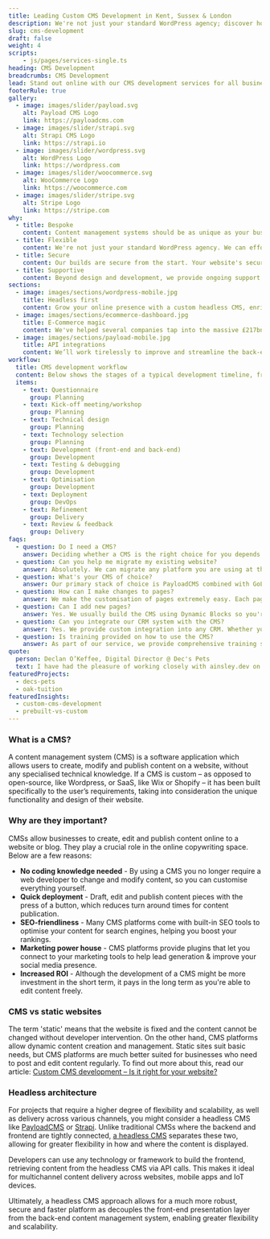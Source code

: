 ```yaml
---
title: Leading Custom CMS Development in Kent, Sussex & London
description: We're not just your standard WordPress agency; discover how a world class CMS development company can provide you with fast, scalable bespoke CMS solutions.
slug: cms-development
draft: false
weight: 4
scripts:
    - js/pages/services-single.ts
heading: CMS Development
breadcrumbs: CMS Development
lead: Stand out online with our CMS development services for all businesses, from startups to SMEs to large enterprises. Create rich media and content pieces effortlessly, without the need for any coding skills.
footerRule: true
gallery:
  - image: images/slider/payload.svg
    alt: Payload CMS Logo
    link: https://payloadcms.com
  - image: images/slider/strapi.svg
    alt: Strapi CMS Logo
    link: https://strapi.io
  - image: images/slider/wordpress.svg
    alt: WordPress Logo
    link: https://wordpress.com
  - image: images/slider/woocommerce.svg
    alt: WooCommerce Logo
    link: https://woocommerce.com
  - image: images/slider/stripe.svg
    alt: Stripe Logo
    link: https://stripe.com
why:
  - title: Bespoke
    content: Content management systems should be as unique as your business. We build platforms that are completely tailored towards your specific needs.
  - title: Flexible
    content: We're not just your standard WordPress agency. We can effortlessly integrate with any CMS platform you prefer.
  - title: Secure
    content: Our builds are secure from the start. Your website's security is non-negotiable to us, so no more hacks or database recoveries.
  - title: Supportive
    content: Beyond design and development, we provide ongoing support for our clients every step of the way, from conception to launch day and beyond.
sections:
  - image: images/sections/wordpress-mobile.jpg
    title: Headless first
    content: Grow your online presence with a custom headless CMS, enriched with all the features you need to build and manage dynamic and modern digital experiences. Our headless-first approach ensures that the front-end is always decoupled, resulting in an extremely quick and highly secure platform.
  - image: images/sections/ecommerce-dashboard.jpg
    title: E-Commerce magic
    content: We've helped several companies tap into the massive £217bn that's spent online each year, by developing innovative and bespoke e-commerce platforms suited to their unique needs. We develop online stores that are ready to grow as your business does.
  - image: images/sections/payload-mobile.jpg
    title: API integrations
    content: We’ll work tirelessly to improve and streamline the back-end setup of your website. Because all of our CMS builds are designed around your specific businesses needs, we're able to integrate any API or platform you're using.
workflow:
  title: CMS development workflow
  content: Below shows the stages of a typical development timeline, from the initial questionnaire to the delivery of your new CMS.
  items:
    - text: Questionnaire
      group: Planning
    - text: Kick-off meeting/workshop
      group: Planning
    - text: Technical design
      group: Planning
    - text: Technology selection
      group: Planning
    - text: Development (front-end and back-end)
      group: Development
    - text: Testing & debugging
      group: Development
    - text: Optimisation
      group: Development
    - text: Deployment
      group: DevOps
    - text: Refinement
      group: Delivery
    - text: Review & feedback
      group: Delivery
faqs:
  - question: Do I need a CMS?
    answer: Deciding whether a CMS is the right choice for you depends on various factors. For many small businesses that are just getting started, sometimes a static site is enough. However, if you envisage adding content as your business expands, a CMS is certainly a good choice to grow your online presence.
  - question: Can you help me migrate my existing website?
    answer: Absolutely. We can migrate any platform you are using at the moment to your new CMS.
  - question: What's your CMS of choice?
    answer: Our primary stack of choice is PayloadCMS combined with GoLang. Payload is a versatile platform that allows for a vast array of customisation including custom fields, relationships, lifecycle hooks and components, to name a few. GoLang provides unmatched performance in scalability for web applications. With this stack, we ensure that your CMS build is optimised for speed, security and future growth.
  - question: How can I make changes to pages?
    answer: We make the customisation of pages extremely easy. Each page is tailored to the design, granting you the freedom to edit every aspect of your website content without worrying about altering the layout. Whether you need to update text, images or any other elements, you're able to do so with ease and without navigating a unnecessarily complex dashboard.
  - question: Can I add new pages?
    answer: Yes. We usually build the CMS using Dynamic Blocks so you're able to add in pages yourself without developer intervention. Each block can represent various elements such as text, contact forms or marketing sections, offering you flexibility to expand your website as you see fit.
  - question: Can you integrate our CRM system with the CMS?
    answer: Yes. We provide custom integration into any CRM. Whether you're using SalesForce, HubSpot or anything else, we can ensure the data synchronisation between your CMS & CRM is reliable and efficient.
  - question: Is training provided on how to use the CMS?
    answer: As part of our service, we provide comprehensive training sessions to familiarise you with the CMS. These sessions are tailored to your specific needs and conducted at the end of the build process. Additionally, we create custom videos to walk you through your new platform, ready for you to refer to as and when you wish.
quote:
  person: Declan O’Keffee, Digital Director @ Dec's Pets
  text: I have had the pleasure of working closely with ainsley.dev on the development of my new website. They have such a huge array of skills, not just in web development but across business and e-commerce as a whole. They helped us create a beautiful and modern website, and gave us ideas and initiatives for the future. It was a pleasure working with them.
featuredProjects:
  - decs-pets
  - oak-tuition
featuredInsights:
  - custom-cms-development
  - prebuilt-vs-custom
---
```


### What is a CMS?

A content management system (CMS) is a software application which allows users to create, modify and publish content on
a website, without any specialised technical knowledge. If a CMS is custom – as opposed to open-source, like Wordpress,
or SaaS, like Wix or Shopify – it has been built specifically to the user’s requirements, taking into consideration the
unique functionality and design of their website.

### Why are they important?

CMSs allow businesses to create, edit and publish content online to a website or blog. They play a crucial role in the
online copywriting space. Below are a few reasons:

* **No coding knowledge needed** - By using a CMS you no longer require a web developer to change and modify content, so
  you can customise everything yourself.
* **Quick deployment** - Draft, edit and publish content pieces with the press of a button, which reduces turn around
  times for content publication.
* **SEO-friendliness** - Many CMS platforms come with built-in SEO tools to optimise your content for search engines,
  helping you boost your rankings.
* **Marketing power house** - CMS platforms provide plugins that let you connect to your marketing tools to help lead
  generation & improve your social media presence.
* **Increased ROI** - Although the development of a CMS might be more investment in the short term, it pays in the long
  term as you're able to edit content freely.

### CMS vs static websites

The term 'static' means that the website is fixed and the content cannot be changed without developer intervention. On
the other hand, CMS platforms allow dynamic content creation and management. Static sites suit basic needs, but CMS
platforms are much better suited for businesses who need to post and edit content regularly. To find out more about
this, read our
article: [Custom CMS development – Is it right for your website?](https://ainsley.dev/insights/custom-cms-development/)

### Headless architecture

For projects that require a higher degree of flexibility and scalability, as well as delivery across various channels,
you might consider a headless CMS like [PayloadCMS](https://payloadcms.com/) or [Strapi](https://strapi.io/). Unlike
traditional CMSs where the backend and frontend are tightly
connected, [a headless CMS](https://www.storyblok.com/tp/headless-cms-explained) separates these two, allowing for
greater
flexibility in how and where the content is displayed.

Developers can use any technology or framework to build the frontend, retrieving content from the headless CMS via API
calls. This makes it ideal for multichannel content delivery across websites, mobile apps and IoT devices.

Ultimately, a headless CMS approach allows for a much more robust, secure and faster platform as decouples the front-end
presentation layer from the back-end content management system, enabling greater flexibility and scalability.
